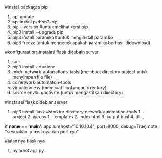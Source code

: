 #install packages pip
1. apt update 
2. apt install python3-pip
3. pip --version #untuk melihat versi pip
4. pip3 install --upgrade pip
5. pip3 install paramiko #untuk menginstall paramiko
6. pip3 freeze (untuk mengecek apakah paramiko berhasil didownload)

#konfigurasi pra instalasi flask didebain server
1. su -
2. pip3 install virtualenv
3. mkdri network-automations-tools (membuat directory project untuk menyimpan file file)
4. cd network-automation-tools
5. virtualenv env (membuat lingkungan directory)
6. source env/bin/activate (untuk mengaktifkan directory)
   
#instalasi flask didebian server
1. pip3 install flask
	#struktur directory network-automation-tools 
		1. -project
			2. app.py
                1. -templates
			2. index.html
			3. output.html
      			4. dll...

if __name__ == '__main__':
    app.run(host="10.10.10.4", port=8000, debug=True) 
    note "sesuaikan ip host nya dan port nya"

#jalan nya flask nya 
1. python3 app.py

